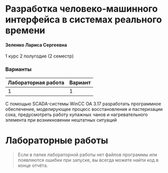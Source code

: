 # Разработка человеко-машинного интерфейса в системах реального времени

#### Зеленко Лариса Сергеевна

1 курс 2 полугодие (2 семестр)

### Варианты

| Лабораторная работа | Вариант |
| :------------------ | :------ |
| 1                   | 1      |

С помощью SCADA-системы WinCC OA 3.17 разработать программное обеспечение, моделирующее процесс восстановления и пастеризации сока, предусмотреть работу купажных чанов и нагревательного элемента при возникновении нештатных ситуаций

# Лабораторные работы

> Если в папке лабораторной работы нет файлов программы или появляются ошибки при запуске, вы всегда можете найти код в конце отчёта.
